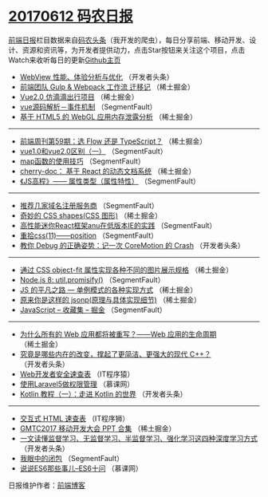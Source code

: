 # [20170612 码农日报](https://toutiao.qdkfweb.cn/date/2017/06/12)

[前端日报](https://qdkfweb.cn/c/news)栏目数据来自[码农头条](https://toutiao.qdkfweb.cn/)（我开发的爬虫），每日分享前端、移动开发、设计、资源和资讯等，为开发者提供动力，点击Star按钮来关注这个项目，点击Watch来收听每日的更新[Github主页](https://github.com/kujian/frontendDaily)
* [WebView 性能、体验分析与优化](https://toutiao.qdkfweb.cn/40879.html) （开发者头条）
* [前端团队 Gulp &amp; Webpack 工作流 迁移记](https://toutiao.qdkfweb.cn/40820.html) （稀土掘金）
* [Vue2.0 仿滴滴出行项目](https://toutiao.qdkfweb.cn/40831.html) （稀土掘金）
* [vue源码解析－事件机制](https://toutiao.qdkfweb.cn/40858.html) （SegmentFault）
* [基于 HTML5 的 WebGL 应用内存泄露分析](https://toutiao.qdkfweb.cn/40822.html) （稀土掘金）

***
* [前端周刊第59期：选 Flow 还是 TypeScript？](https://toutiao.qdkfweb.cn/40833.html) （稀土掘金）
* [vue1.0和vue2.0区别（一）](https://toutiao.qdkfweb.cn/40860.html) （SegmentFault）
* [map函数的使用技巧](https://toutiao.qdkfweb.cn/40862.html) （SegmentFault）
* [cherry-doc： 基于 React 的动态文档系统](https://toutiao.qdkfweb.cn/40825.html) （稀土掘金）
* [《JS高程》—— 属性类型（属性特性）](https://toutiao.qdkfweb.cn/40863.html) （SegmentFault）

***
* [推荐几家域名注册服务商](https://toutiao.qdkfweb.cn/40853.html) （SegmentFault）
* [奇妙的 CSS shapes(CSS 图形)](https://toutiao.qdkfweb.cn/40827.html) （稀土掘金）
* [高性能迷你React框架anu在低版本IE的实践](https://toutiao.qdkfweb.cn/40854.html) （SegmentFault）
* [重拾css(11)——position](https://toutiao.qdkfweb.cn/40865.html) （SegmentFault）
* [教你 Debug 的正确姿势：记一次 CoreMotion 的 Crash](https://toutiao.qdkfweb.cn/40887.html) （开发者头条）

***
* [通过 CSS object-fit 属性实现各种不同的图片展示规格](https://toutiao.qdkfweb.cn/40830.html) （稀土掘金）
* [Node.js 8: util.promisify()](https://toutiao.qdkfweb.cn/40857.html) （SegmentFault）
* [JS 的平凡之路 &#8212; 单例模式的各种实现方式](https://toutiao.qdkfweb.cn/40821.html) （稀土掘金）
* [原来你是这样的 jsonp(原理与具体实现细节)](https://toutiao.qdkfweb.cn/40834.html) （稀土掘金）
* [JavaScript  &#8211; 收藏集 &#8211; 掘金](https://toutiao.qdkfweb.cn/40855.html) （SegmentFault）

***
* [为什么所有的 Web 应用都将被重写？——Web 应用的生命周期](https://toutiao.qdkfweb.cn/40829.html) （稀土掘金）
* [究竟是哪些内在的改变，撑起了更简洁、更强大的现代 C++？](https://toutiao.qdkfweb.cn/40868.html) （开发者头条）
* [Web开发者安全速查表](https://toutiao.qdkfweb.cn/40903.html) （IT程序猿）
* [使用Laravel5做权限管理](https://toutiao.qdkfweb.cn/40893.html) （慕课网）
* [Kotlin 教程（一）：走进 Kotlin 的世界](https://toutiao.qdkfweb.cn/40869.html) （开发者头条）

***
* [交互式 HTML 速查表](https://toutiao.qdkfweb.cn/40904.html) （IT程序狮）
* [GMTC2017 移动开发大会 PPT 合集](https://toutiao.qdkfweb.cn/40832.html) （稀土掘金）
* [一文读懂监督学习、无监督学习、半监督学习、强化学习这四种深度学习方式](https://toutiao.qdkfweb.cn/40880.html) （开发者头条）
* [我眼中的闭包](https://toutiao.qdkfweb.cn/40859.html) （SegmentFault）
* [说说ES6那些事儿&#8211;ES6十问](https://toutiao.qdkfweb.cn/40894.html) （慕课网）

日报维护作者：[前端博客](https://qdkfweb.cn/) 
